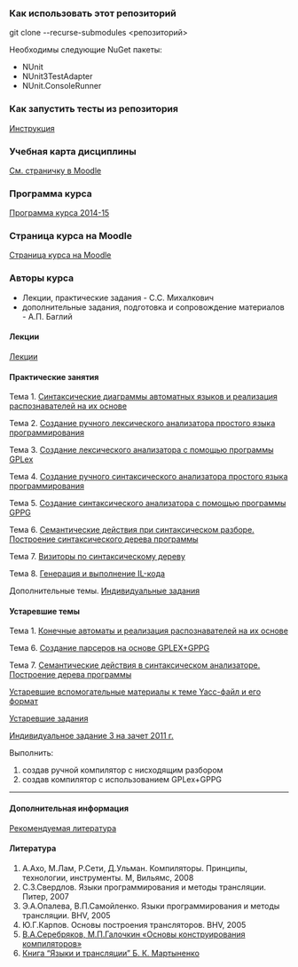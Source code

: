 ### Как использовать этот репозиторий

git clone --recurse-submodules <репозиторий> 

Необходимы следующие NuGet пакеты:

* NUnit
* NUnit3TestAdapter
* NUnit.ConsoleRunner

### Как запустить тесты из репозитория

[Инструкция](https://github.com/czen/MMCS_CS311/wiki/Как-запустить-тесты-из-репозитория)

### Учебная карта дисциплины

[См. страничку в Moodle](http://edu.mmcs.sfedu.ru/course/view.php?id=194)

### Программа курса

[Программа курса 2014-15](http://it.mmcs.sfedu.ru/docs/Miks/MPC/ProgrMPC2014-15.pdf)

### Страница курса на Moodle

[Страница курса на Moodle](http://edu.mmcs.sfedu.ru/course/view.php?id=194)

### Авторы курса

* Лекции, практические задания - С.С. Михалкович
* дополнительные задания, подготовка и сопровождение материалов - А.П. Баглий

#### Лекции

[Лекции](https://drive.google.com/drive/folders/1GNQJ-3dKUgvm2moGDhBxUR06i_0gqkEm?usp=sharing)

#### Практические занятия

Тема 1. [Синтаксические диаграммы автоматных языков и реализация распознавателей на их основе](http://gitlab.mmcs.sfedu.ru/mmcs/Compilers/-/wikis/Синтаксические_диаграммы_автоматных_языков_и_реализация_распознавателей_на_их_основе)

Тема 2. [ Создание ручного лексического анализатора простого языка программирования](http://gitlab.mmcs.sfedu.ru/mmcs/Compilers/-/wikis/Создание_лексического_анализатора_простого_языка_программирования)

Тема 3. [Создание лексического анализатора с помощью программы GPLex](http://gitlab.mmcs.sfedu.ru/mmcs/Compilers/-/wikis/Создание_лексического_анализатора_с_помощью_программы_GPLex)

Тема 4. [ Создание ручного синтаксического анализатора простого языка программирования](http://gitlab.mmcs.sfedu.ru/mmcs/Compilers/-/wikis/Создание_синтаксического_анализатора_простого_языка_программирования)

Тема 5. [Создание синтаксического анализатора с помощью программы GPPG](http://gitlab.mmcs.sfedu.ru/mmcs/Compilers/-/wikis/Создание_синтаксического_анализатора_с_помощью_программы_GPPG)

Тема 6. [Семантические действия при синтаксическом разборе. Построение синтаксического дерева программы](http://gitlab.mmcs.sfedu.ru/mmcs/Compilers/-/wikis/Семантические_действия_при_синтаксическом_разборе._Построение_синтаксического_дерева_программы)

Тема 7. [Визиторы по синтаксическому дереву](http://gitlab.mmcs.sfedu.ru/mmcs/Compilers/-/wikis/Визиторы_по_синтаксическому_дереву)

Тема 8. [Генерация и выполнение IL-кода](http://gitlab.mmcs.sfedu.ru/mmcs/Compilers/-/wikis/Генерация_и_выполнение_IL-кода)

Дополнительные темы. [Индивидуальные задания](http://gitlab.mmcs.sfedu.ru/mmcs/Compilers/-/wikis/Индивидуальные_задания)

#### Устаревшие темы

Тема 1. [Конечные автоматы и реализация распознавателей на их основе](http://gitlab.mmcs.sfedu.ru/mmcs/Compilers/-/wikis/Конечные_автоматы_и_реализация_распознавателей_на_их_основе)

Тема 6. [Создание парсеров на основе GPLEX+GPPG](http://gitlab.mmcs.sfedu.ru/mmcs/Compilers/-/wikis/Создание_парсеров_на_основе_GPLEX+GPPG)

Тема 7. [Семантические действия в синтаксическом анализаторе. Построение дерева программы](http://gitlab.mmcs.sfedu.ru/mmcs/Compilers/-/wikis/Семантические_действия_в_синтаксическом_анализаторе._Построение_дерева_программы)

[Устаревшие вспомогательные материалы к теме Yacc-файл и его формат](http://gitlab.mmcs.sfedu.ru/mmcs/Compilers/-/wikis/Занятие_4_по_курсу_МПК)

[Устаревшие задания](http://pascalabc.net/wiki/index.php/GPLex_%2B_GPPG)

[ Индивидуальное задание 3 на зачет 2011 г.](http://gitlab.mmcs.sfedu.ru/mmcs/Compilers/-/wikis/Задания_на_зачет_2011)

Выполнить:

1.  создав ручной компилятор с нисходящим разбором
2.  создав компилятор с использованием GPLex+GPPG

------------------------------------------------------------------------

#### Дополнительная информация

[Рекомендуемая литература](http://it.mmcs.sfedu.ru/wiki/Рекомендуемая_литература#.D0.9C.D0.B5.D1.82.D0.BE.D0.B4.D1.8B_.D0.BF.D0.BE.D1.81.D1.82.D1.80.D0.BE.D0.B5.D0.BD.D0.B8.D1.8F_.D0.BA.D0.BE.D0.BC.D0.BF.D0.B8.D0.BB.D1.8F.D1.82.D0.BE.D1.80.D0.BE.D0.B2)

#### Литература

1.  А.Ахо, М.Лам, Р.Сети, Д.Ульман. Компиляторы. Принципы, технологии, инструменты. М, Вильямс, 2008
2.  С.З.Свердлов. Языки программирования и методы трансляции. Питер, 2007
3.  Э.А.Опалева, В.П.Самойленко. Языки программирования и методы трансляции. BHV, 2005
4.  Ю.Г.Карпов. Основы построения трансляторов. BHV, 2005
5.  [В.А.Серебряков, М.П.Галочкин «Основы конструирования компиляторов»](http://citforum.ru/programming/theory/serebryakov/)
6.  [Книга “Языки и трансляции” Б. К. Мартыненко](http://www.math.spbu.ru/user/mbk/ЯЗЫКИ_И_ТРАНСЛЯЦИИ(изд.2)/Reference.htm)

